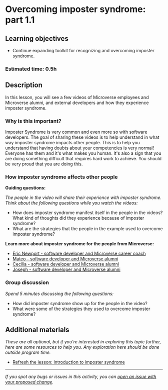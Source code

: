 # Overcoming imposter syndrome: part 1.1

## Learning objectives

- Continue expanding toolkit for recognizing and overcoming imposter syndrome.

### Estimated time: 0.5h

## Description

In this lesson, you will see a few videos of Microverse employees and Microverse alumni, and external developers and how they experience imposter syndrome.

### Why is this important?

Imposter Syndrome is very common and even more so with software developers. The goal of sharing these videos is to help understand in what way imposter syndrome impacts other people. This is to help you understand that having doubts about your competencies is very normal! Everyone has them and it's what makes you human. It's also a sign that you are doing something difficult that requires hard work to achieve. You should be very proud that you are doing this.

### How imposter syndrome affects other people

**Guiding questions:**

_The people in the video will share their experience with imposter syndrome. Think about the following questions while you watch the videos:_

- How does imposter syndrome manifest itself in the people in the videos? What kind of thoughts did they experience because of imposter syndrome?
- What are the strategies that the people in the example used to overcome imposter syndrome?

**Learn more about imposter syndrome for the people from Microverse:**

- [Eric Newport - software developer and Microverse career coach](https://www.loom.com/share/2277336b4f1d44a3a24cfd504ec05511)
- [Mateo - software developer and Microverse alumni](https://drive.google.com/file/d/1_ABVLsynD3lMDK7knkJ5NmMGEjGD8Jzr/view)
- [Cecilia - software developer and Microverse alumni](https://drive.google.com/file/d/1etPklpHfPuZDeokVA92uvSZ4ctS_Wk6d/view?usp=sharing)
- [Joseph - software developer and Microverse alumni](https://drive.google.com/file/d/1JjjMkTPYvlYnbcwy0dP16f5hZP346K2g/view)

### Group discussion

_Spend 5 minutes discussing the following questions:_

- How did imposter syndrome show up for the people in the video?
- What were some of the strategies they used to overcome imposter syndrome?

## Additional materials

_These are all optional, but if you're interested in exploring this topic further, here are some resources to help you. Any exploration here should be done outside program time._

- [Refresh the lesson: Introduction to imposter syndrome](https://github.com/matovu-farid/curriculum-professional-skills/blob/main/imposter-syndrome/introduction-to-imposter-syndrome.md)

---

_If you spot any bugs or issues in this activity, you can [open an issue with your proposed change](https://github.com/microverseinc/curriculum-transversal-skills/blob/main/git-github/articles/open_issue.md)._
